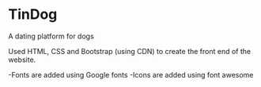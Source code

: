 # TinDog
A dating platform for dogs

Used HTML, CSS and Bootstrap (using CDN) to create the front end of the website.

-Fonts are added using Google fonts
-Icons are added using font awesome
